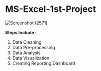 # MS-Excel-1st-Project
![Screenshot (2571)](https://user-images.githubusercontent.com/52094094/231022587-c19a7f13-db30-4ccd-9445-7f52e7b974aa.png)

**Steps Include :**
1. Data Cleaning
2. Data Pre-processing
3. Data Analysis
4. Data Visualization
5. Creating Reporting Dashboard

